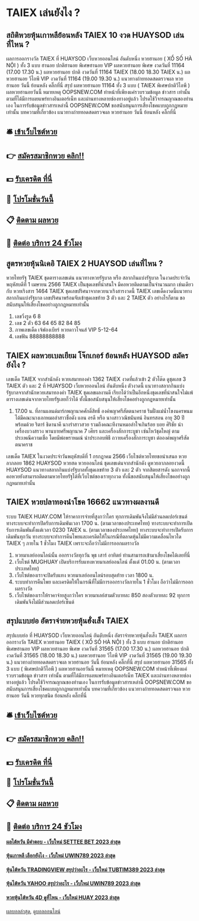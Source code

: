 # TAIEX เล่นยังไง ?
## สถิติหวยหุ้นเกาหลีย้อนหลัง TAIEX 10 งวด HUAYSOD เล่นที่ไหน ?
ผลการออกรางวัล TAIEX ที่ HUAYSOD เว็บหวยออนไลน์ อันดับหนึ่ง หวยฮานอย ( XỔ SỐ HÀ NỘI ) ทั้ง 3 แบบ ฮานอย ปกติฮานอย พิเศษฮานอย VIP
ผลหวยฮานอย พิเศษ งวดวันที่ 11164 (17.00 17.30 น.)
ผลหวยฮานอย ปกติ งวดวันที่ 11164 TAIEX (18.00 18.30 TAIEX น.)
ผลหวยฮานอย วีไอพี VIP งวดวันที่ 11164 (19.00 19.30 น.)
 แนวทางถ่ายทอดสดตรวจผล หวยฮานอย วันนี้ ย้อนหลัง คลิ๊กที่นี่ 
สรุป ผลหวยฮานอย 11164 ทั้ง 3 แบบ ( TAIEX พิเศษปกติวีไอพี ) ผลหวยฮานอยวันนี้
หมายเหตุ OOPSNEW.COM ทำหน้าที่เพียงแค่รวบรวมข้อมูล ข่าวสาร เท่านั้น ตามที่ได้มีการเผยแพร่ทางอินเตอร์เน็ท และผ่านทางหลายช่องทางอยู่แล้ว โปรดใช้วิจารณญาณของท่านเอง ในการรับข้อมูลข่าวสารเหล่านี้ OOPSNEW.COM ขอสนับสนุนการเสี่ยงโชคแบบถูกกฎหมายเท่านั้น
บทความที่เกี่ยวข้อง
แนวทางถ่ายทอดสดตรวจผล หวยฮานอย วันนี้ ย้อนหลัง คลิ๊กที่นี่

## 🛎 [เข้าเว็บไซต์หวย](https://bit.ly/3BG5bNw)
## 👉 [สมัครสมาชิกหวย คลิก!!](https://bit.ly/3BG5bNw)
## 💵 [รับเครดิต ที่นี่](https://bit.ly/3C3mvgS)
## 👑 [โปรโมชั่นวันนี้](https://bit.ly/3C3mvgS)
## 📋 [ติดตาม ผลหวย](https://bit.ly/3C3mvgS)
## 📱 [ติดต่อ บริการ 24 ชัวโมง](https://bit.ly/3C3mvgS)

## สูตรหวยหุ้นนิเคอิ TAIEX 2 HUAYSOD เล่นที่ไหน ?
หวยไทยรัฐ TAIEX ชุดตารางเลขเด่น แนวทางหวยรัฐบาล หรือ สลากกินแบ่งรัฐบาล ในงวดประจำวันพฤหัสบดีที่ 1 เมษายน 2566 TAIEX เป็นชุดเลขที่น่าสนใจ มีคอหวยติดตามเป็นจำนวนมาก เช่นเดียวกับ หวยเริงสาร 1464 TAIEX ชุดเลขปริศนาจากหวยนวเริงสารงวดนี้ TAIEX เลขเด็ดงวดนี้แนวทางสลากกินแบ่งรัฐบาล เลขปริศนาพร้อมจับเข้าชุดเลขท้าย 3 ตัว และ 2 TAIEX ตัว อย่างไรก็ตาม ขอสนับสนุนให้เสี่ยงโชคอย่างถูกกฎหมายเท่านั้น
1. เลขวิ่งรูด 6 8
2. เลข 2 ตัว 63 64 65 82 84 85
3. ภาพเลขเด็ด เจ้ฟองเบียร์ หวยดาวโจนส์ VIP 5-12-64
4. เลขฟัน 88888888888

## TAIEX ผลหวยเบลเยียม โจ๊กเกอร์ ย้อนหลัง HUAYSOD สมัครยังไง ?
เลขเด็ด TAIEX จากสำนักดัง หวยเสมาทองคำ 1362 TAIEX งวดที่แล้วเข้า 2 ตัวโต๊ด ดูชุดเลข 3 TAIEX ตัว และ 2 ที่ HUAYSOD เว็บหวยออนไลน์ อันดับหนึ่ง ตัวงวดนี้ แนวทางสลากกินแบ่งรัฐบาลจากสำนักหวยเสมาทองคำ TAIEX ชุดเลขผลงานดี เรียกได้ว่าเป็นอีกหนึ่งชุดเลขที่น่าสนใจไม่แพ้ตารางเลขเด่นจากหวยไทยรัฐเลยก็ว่าได้ ทั้งนี้ขอสนับสนุนให้เสี่ยงโชคอย่างถูกกฎหมายเท่านั้น
1. 17.00 น. ที่ลานแลนด์มาร์กพญานาคศักดิ์สิทธิ์ องค์พญาศรีสัตตนาคราช ริมฝั่งแม่น้ำโขงนครพนม ได้มีคณะนางเอกหมอลำสาวชื่อดัง แอน อรดี หรือ นางสาววณิชนันทน์ อินทรสอน อายุ 30 ปี พร้อมด้วย ริตาร์ ธิดานาคี นางรำสาวสวย รวมถึงคณะทีงานหมอลำใจเกินร้อย บอย ศิริชัย นำเครื่องบวงสรวง พานบายศรีพญานาค 7 เศียร และเครื่องสักการะบูชา เซ่นไหว้ชุดใหญ่ ตามประเพณีความเชื่อ โดยมีพ่อพราหมณ์ นำประกอบพิธี ถวายเครื่องสักการะบูชา ต่อองค์พญาศรีสัตตนาคราช

เลขเด็ด TAIEX ในงวดประจำวันพฤหัสบดีที่ 1 กรกฎาคม 2566 เว็บไซต์หวยไทยขอนำเสนอ หวยลาภลอย 1862 HUAYSOD หวยสด หวยออนไลน์ ชุดเลขเด่นจากสำนักดัง ดูหวยลาภลอยงวดนี้ HUAYSOD แนวทางสลากกินแบ่งรัฐบาลทั้งชุดเลขท้าย 3 ตัว และ 2 ตัว จากสิตยสารดัง นอกจากนี้คอหวยยังสามารถติดตามหวยไทยรัฐได้ที่เว็บไซต์ของเราทุกงวด ทั้งนี้ขอสนับสนุนให้เสี่ยงโชคอย่างถูกกฎหมายเท่านั้น

## TAIEX หวยปลาทองนำโชค 16662 แนวทางผลงานดี
ระบบ TAIEX HUAY.COM ให้ราคาการจ่ายที่สูงกว่าใคร ทุกการเดิมพันจึงไม่มีส่วนลดเปอร์เซนต์
ทางระบบจะทำการปิดรับการเดิมพันเวลา 1700 น. (ตามเวลาของประเทศไทย)
ทางระบบจะทำการเปิดรับการเดิมพันตั้งแต่เวลา 0230 TAIEX น. (ตามเวลาของประเทศไทย)
ทางระบบจะทำการเปิดรับการเดิมพันทุกวัน
ทางระบบจะทำการคืนโพยและเครดิตให้ในกรณีที่ตลาดหุ้นไม่มีความเคลื่อนไหวใด TAIEX ๆ ภายใน 1 ชั่วโมง TAIEX เพราะจะถือว่าไม่มีการออกผลรางวัล
1. หวยมาเลย์ออนไลน์นั้น ออกรางวัลทุกวัน พุธ เสาร์ อาทิตย์ ท่านสามารถเข้ามาเสี่ยงโชคได้เลยที่นี่
2. เว็บไซต์ MUGHUAY เปิดบริการรับแทงหวยมาเลย์ออนไลน์ ตั้งแต่ 01.00 น. (ตามเวลาประเทศไทย)
3. เว็บไซต์ของเราจะปิดรับแทง หวยมาเลย์ออนไลน์รอบสุดท้าย เวลา 1800 น.
4. ระบบทำการคืนโพย และเครดิตให้ในกรณีที่ไม่มีการออกรางวัลภายใน 1 ชั่วโมง ถือว่าไม่มีการออกผลรางวัล
5. เว็บไซต์ของเราให้ราคาจ่ายสูงกว่าใคร หวยมาเลย์สามตัวบาทละ 850 สองตัวบาทละ 92 ทุกการเดิมพันจึงไม่มีส่วนลดเปอร์เซ็นต์

## สรุปแบบย่อ อัตราจ่ายหวยหุ้นฮั่งเส็ง TAIEX
สรุปแบบย่อ ที่ HUAYSOD เว็บหวยออนไลน์ อันดับหนึ่ง อัตราจ่ายหวยหุ้นฮั่งเส็ง TAIEX ผลการออกรางวัล TAIEX หวยฮานอย TAIEX ( XỔ SỐ HÀ NỘI ) ทั้ง 3 แบบ ฮานอย ปกติฮานอย พิเศษฮานอย VIP
ผลหวยฮานอย พิเศษ งวดวันที่ 31565 (17.00 17.30 น.)
ผลหวยฮานอย ปกติ งวดวันที่ 31565 (18.00 18.30 น.)
ผลหวยฮานอย วีไอพี VIP งวดวันที่ 31565 (19.00 19.30 น.)
 แนวทางถ่ายทอดสดตรวจผล หวยฮานอย วันนี้ ย้อนหลัง คลิ๊กที่นี่ 
สรุป ผลหวยฮานอย 31565 ทั้ง 3 แบบ ( พิเศษปกติวีไอพี ) ผลหวยฮานอยวันนี้
หมายเหตุ OOPSNEW.COM ทำหน้าที่เพียงแค่รวบรวมข้อมูล ข่าวสาร เท่านั้น ตามที่ได้มีการเผยแพร่ทางอินเตอร์เน็ท TAIEX และผ่านทางหลายช่องทางอยู่แล้ว โปรดใช้วิจารณญาณของท่านเอง ในการรับข้อมูลข่าวสารเหล่านี้ OOPSNEW.COM ขอสนับสนุนการเสี่ยงโชคแบบถูกกฎหมายเท่านั้น
บทความที่เกี่ยวข้อง
แนวทางถ่ายทอดสดตรวจผล หวยฮานอย วันนี้ หวยทุกชนิด ย้อนหลัง คลิ๊กที่นี่

## 🛎 [เข้าเว็บไซต์หวย](https://bit.ly/3BG5bNw)
## 👉 [สมัครสมาชิกหวย คลิก!!](https://bit.ly/3BG5bNw)
## 💵 [รับเครดิต ที่นี่](https://bit.ly/3C3mvgS)
## 👑 [โปรโมชั่นวันนี้](https://bit.ly/3C3mvgS)
## 📋 [ติดตาม ผลหวย](https://bit.ly/3C3mvgS)
## 📱 [ติดต่อ บริการ 24 ชัวโมง](https://bit.ly/3C3mvgS)

#### [ผลไต้หวัน มีคำตอบ - เว็บใหม่ SETTEE BET 2023 ล่าสุด](https://atom.io/themes/ผลไต้หวัน%20มีคำตอบ%20-%20เว็บใหม่%20settee%20bet%202023%20ล่าสุด)
#### [หุ้นเกาหลี เลือกยังไง - เว็บใหม่ UWIN789 2023 ล่าสุด](https://atom.io/themes/หุ้นเกาหลี%20เลือกยังไง%20-%20เว็บใหม่%20uwin789%202023%20ล่าสุด)
#### [หุ้นไต้หวัน TRADINGVIEW สรุปว่าอะไร - เว็บใหม่ TUBTIM389 2023 ล่าสุด](https://atom.io/themes/หุ้นไต้หวัน%20tradingview%20สรุปว่าอะไร%20-%20เว็บใหม่%20tubtim389%202023%20ล่าสุด)
#### [หุ้นไต้หวัน YAHOO สรุปว่าอะไร - เว็บใหม่ UWIN789 2023 ล่าสุด](https://atom.io/themes/หุ้นไต้หวัน%20yahoo%20สรุปว่าอะไร%20-%20เว็บใหม่%20uwin789%202023%20ล่าสุด)
#### [หวยหุ้นไต้หวัน 4D ดูที่ไหน - เว็บใหม่ HUAY 2023 ล่าสุด](https://atom.io/themes/หวยหุ้นไต้หวัน%204d%20ดูที่ไหน%20-%20เว็บใหม่%20huay%202023%20ล่าสุด)

[ผลบอลล่าสุด](https://siamsport.tv "ผลบอลล่าสุด"), [ดูบอลออนไลน์](https://siamsport.tv/ดูบอลสด "ดูบอลออนไลน์")
